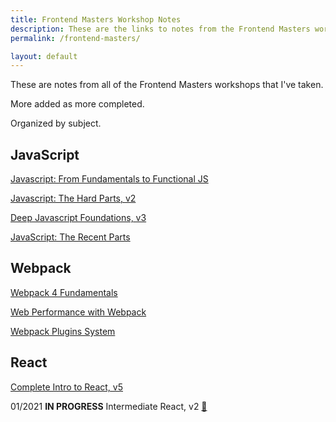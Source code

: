 ```yaml
---
title: Frontend Masters Workshop Notes
description: These are the links to notes from the Frontend Masters workshops I have taken.
permalink: /frontend-masters/

layout: default
---
```


These are notes from all of the Frontend Masters workshops that I've taken.

More added as more completed.

Organized by subject.

## JavaScript

[Javascript: From Fundamentals to Functional JS](fundamentals-functional-js)

[Javascript: The Hard Parts, v2](hard-parts-js)

[Deep Javascript Foundations, v3](deep-javascript-foundations)

[JavaScript: The Recent Parts](javascript-recent-parts)

## Webpack

[Webpack 4 Fundamentals](webpack-4-fundamentals)

[Web Performance with Webpack](web-performance-webpack)

[Webpack Plugins System](webpack-plugins-system)

## React

[Complete Intro to React, v5](complete-intro-react)

01/2021 **IN PROGRESS** Intermediate React, v2 [🤫](intermediate-react)